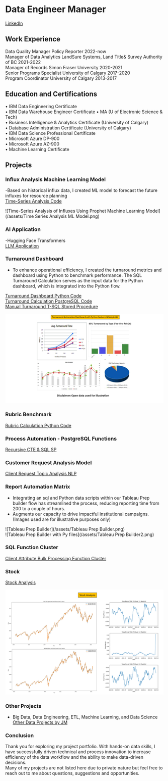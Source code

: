 # Data Engineer Manager  
[LinkedIn](https://www.linkedin.com/in/jin-meng-29830673/)

## Work Experience
Data Quality Manager       Policy Reporter 						2022-now \
Manager of Data Analytics  LandSure Systems, Land Title& Survey Authority of BC 	2021-2022 \
Manager of Records         Simon Fraser University 				2020-2021 \
Senior Programs Specialist University of Calgary 					2017-2020 \
Program Coordinator        University of Calgary 					2013-2017 
 
## Education and Certifications
•	IBM Data Engineering Certificate \
•	IBM Data Warehouse Engineer Certificate
•	MA (U of Electronic Science & Tech) \
•	Business Intelligence & Analytics Certificate (University of Calgary) \
•	Database Administration Certificate (University of Calgary) \
•	IBM Data Science Professional Certificate \
•	Microsoft Azure DP-900 \
•	Microsoft Azure AZ-900  \
•	Machine Learning Certificate  

## Projects
### Influx Analysis Machine Learning Model

  -Based on historical influx data, I created ML model to forecast the future influxes for resource planning  
  [Time-Series Analysis Code](https://github.com/mengjin2211/github-portfolio-JM/blob/main/sample%20code/Time-series%20Analysis%20Model)  
  
  ![Time-Series Analysis of Influxes Using Prophet Machine Learning Model](/assets/Time Series Analysis ML Model.png)  
  
### AI Application   
 -Hugging Face Transformers  
 [LLM Application](https://github.com/mengjin2211/github-portfolio-JM/blob/main/sample%20code/AI-Transformers)    
                     
### Turnaround Dashboard
  - To enhance operational efficiency, I created the turnaround metrics and dashboard using Python to benchmark performance. The SQL Turnaround Calculation serves as the input data for the Python dashboard, which is integrated into the Python flow.        

[Turnaround Dashboard Python Code](https://github.com/mengjin2211/github-portfolio-JM/blob/main/sample%20code/Turnaround%20Dashboard%20Python%20Code)    
[Turnaround Calculation PostgreSQL Code](https://github.com/mengjin2211/github-portfolio-JM/blob/main/sample%20code/PostgreSQL%20Turnaround%20Calculation)    
[Manual Turnaround T-SQL Stored Procedure](https://github.com/mengjin2211/github-portfolio-JM/blob/main/sample%20code/T-SQL%20Manual%20Turnaround)    
    
![Turnaround Dashboard](/assets/Turnaround.png)       

### Rubric Benchmark  

[Rubric Calculation Python Code](https://github.com/mengjin2211/github-portfolio-JM/blob/main/sample%20code/rubric%20calculation%20python%20code)      
    
### Process Automation - PostgreSQL Functions
[Recursive CTE & SQL SP](https://github.com/mengjin2211/github-portfolio-JM/blob/main/sample%20code/SQL%20Automation)     

### Customer Request Analysis Model
[Client Request Topic Analysis NLP](https://github.com/mengjin2211/github-portfolio-JM/blob/main/sample%20code/Customer%20Request%20Analysis%20NLP%20Model)     

### Report Automation Matrix
- Integrating an sql and Python data scripts within our Tableau Prep builder flow has streamlined the process, reducing reporting time from 200 to a couple of hours.  
- Augments our capacity to drive impactful institutional campaigns. (Images used are for illustrative purposes only)    

![Tableau Prep Builder](/assets/Tableau Prep Builder.png) 	 
![Tableau Prep Builder with Py files](/assets/Tableau Prep Builder2.png)     	

### SQL Function Cluster   
[Client Attribute Bulk Processing Function Cluster](https://github.com/mengjin2211/github-portfolio-JM/blob/main/sample%20code/SQL%20Function%20Cluster)  

### Stock   
[Stock Analysis](https://github.com/mengjin2211/github-portfolio-JM/blob/main/sample%20code/Stock%20(2).ipynb)  

![Stock](/assets/stock.png)  

### Other Projects 
 - Big Data, Data Engineering, ETL, Machine Learning, and Data Science        
[Other Data Projects by JM](https://github.com/mengjin2211/sample-work)    

### Conclusion  
Thank you for exploring my project portfolio. With hands-on data skills, I have successfully driven technical and process innovation to increase efficiency of the data workflow and the ability to make data-driven decisions.  
Many of my projects are not listed here due to private nature but feel free to reach out to me about questions, suggestions and opportunities.  

